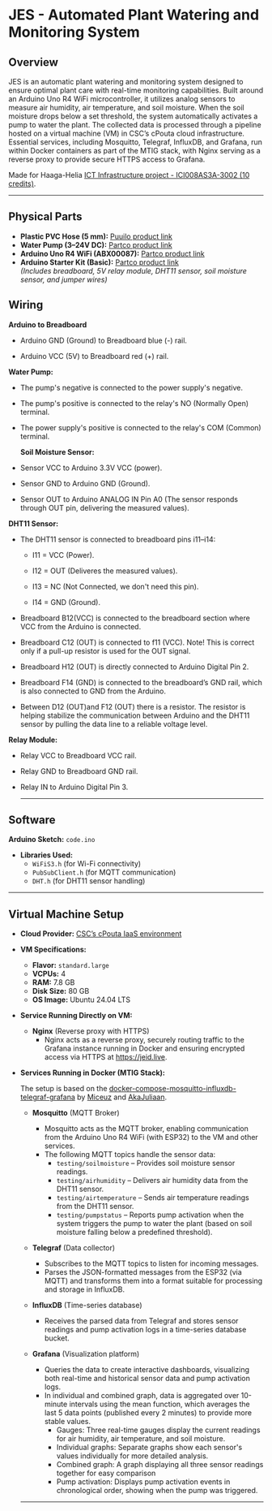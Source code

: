 # JES - Automated Plant Watering and Monitoring System

## Overview

JES is an automatic plant watering and monitoring system designed to ensure optimal plant care with real-time monitoring capabilities. Built around an Arduino Uno R4 WiFi microcontroller, it utilizes analog sensors to measure air humidity, air temperature, and soil moisture. When the soil moisture drops below a set threshold, the system automatically activates a pump to water the plant. The collected data is processed through a pipeline hosted on a virtual machine (VM) in CSC’s cPouta cloud infrastructure. Essential services, including Mosquitto, Telegraf, InfluxDB, and Grafana, run within Docker containers as part of the MTIG stack, with Nginx serving as a reverse proxy to provide secure HTTPS access to Grafana.

Made for Haaga-Helia [ICT Infrastructure project - ICI008AS3A-3002 (10 credits)](https://opinto-opas.haaga-helia.fi/course_unit/PRO4TF023).

---

## Physical Parts

- **Plastic PVC Hose (5 mm):** [Puuilo product link](https://www.puuilo.fi/muoviletku-kirkas-5mm#tab-label-description)
- **Water Pump (3–24V DC):** [Partco product link](https://www.partco.fi/fi/saehkoemekaniikka/moottorit/dc-moottorit/23144-mot-pmma19004a001.html)
- **Arduino Uno R4 WiFi (ABX00087):** [Partco product link](https://www.partco.fi/fi/arduino/arduino-classic/26323-arduino-uno-r4w.html)
- **Arduino Starter Kit (Basic):** [Partco product link](https://www.partco.fi/fi/arduino/arduino-aloitussarjat/21389-ard-aak39525k.html)  
  *(Includes breadboard, 5V relay module, DHT11 sensor, soil moisture sensor, and jumper wires)*

## Wiring 

**Arduino to Breadboard**

- Arduino GND (Ground) to Breadboard blue (-) rail.
  
- Arduino VCC (5V) to Breadboard red (+) rail. 

 **Water Pump:**

- The pump's negative is connected to the power supply's negative.
  
- The pump's positive is connected to the relay's NO (Normally Open) terminal.
  
- The power supply's positive is connected to the relay's COM (Common) terminal.
   
  **Soil Moisture Sensor:**

- Sensor VCC to Arduino 3.3V VCC (power).
  
- Sensor GND to Arduino GND (Ground).
  
- Sensor OUT to Arduino ANALOG IN Pin A0 (The sensor responds through OUT pin, delivering the measured values).
   
**DHT11 Sensor:**

- The DHT11 sensor is connected to breadboard pins i11–i14:
  
   - I11 = VCC (Power).
     
   - I12 = OUT (Deliveres the measured values).
     
   - I13 = NC (Not Connected, we don't need this pin).
     
   - I14 = GND (Ground).
     
- Breadboard B12(VCC) is connected to the breadboard section where VCC from the Arduino is connected.
  
- Breadboard C12 (OUT) is connected to f11 (VCC). Note! This is correct only if a pull-up resistor is used for the OUT signal.
  
- Breadboard H12 (OUT) is directly connected to Arduino Digital Pin 2.
  
- Breadboard F14 (GND) is connected to the breadboard’s GND rail, which is also connected to GND from the Arduino.
  
- Between D12 (OUT)and F12 (OUT) there is a resistor. The resistor is helping stabilize the communication between Arduino and the DHT11 sensor by pulling the data line to a reliable voltage level.

**Relay Module:**

- Relay VCC to Breadboard VCC rail.
  
- Relay GND to Breadboard GND rail.
  
- Relay IN to Arduino Digital Pin 3.

  ---

## Software

**Arduino Sketch:** `code.ino`

- **Libraries Used:**
  - `WiFiS3.h` (for Wi-Fi connectivity)
  - `PubSubClient.h` (for MQTT communication)
  - `DHT.h` (for DHT11 sensor handling)

---

## Virtual Machine Setup 

- **Cloud Provider:** [CSC’s cPouta IaaS environment](https://docs.csc.fi/cloud/pouta/)
- **VM Specifications:**
  - **Flavor:** `standard.large`
  - **VCPUs:** 4
  - **RAM:** 7.8 GB
  - **Disk Size:** 80 GB
  - **OS Image:** Ubuntu 24.04 LTS

- **Service Running Directly on VM:**
  - **Nginx** (Reverse proxy with HTTPS)
       - Nginx acts as a reverse proxy, securely routing traffic to the Grafana instance running in Docker and ensuring encrypted access via HTTPS at https://jeid.live.

- **Services Running in Docker (MTIG Stack):**
  
  The setup is based on the [docker-compose-mosquitto-influxdb-telegraf-grafana](https://github.com/Miceuz/docker-compose-mosquitto-influxdb-telegraf-grafana) by [Miceuz](https://github.com/Miceuz) and [AkaJuliaan](https://github.com/akaJuliaan).

  - **Mosquitto** (MQTT Broker)
     - Mosquitto acts as the MQTT broker, enabling communication from the Arduino Uno R4 WiFi (with ESP32) to the VM and other services.
     - The following MQTT topics handle the sensor data:
        - `testing/soilmoisture` –  Provides soil moisture sensor readings.
        - `testing/airhumidity` – Delivers air humidity data from the DHT11 sensor.
        - `testing/airtemperature` – Sends air temperature readings from the DHT11 sensor.
        - `testing/pumpstatus` – Reports pump activation when the system triggers the pump to water the plant (based on soil moisture falling below a predefined threshold).
          
  - **Telegraf** (Data collector)
       - Subscribes to the MQTT topics to listen for incoming messages.
       - Parses the JSON-formatted messages from the ESP32 (via MQTT) and transforms them into a format suitable for processing and storage in InfluxDB.
  - **InfluxDB** (Time-series database)
       - Receives the parsed data from Telegraf and stores sensor readings and pump activation logs in a time-series database bucket.
  - **Grafana** (Visualization platform)
       - Queries the data to create interactive dashboards, visualizing both real-time and historical sensor data and pump activation logs.
       - In individual and combined graph, data is aggregated over 10-minute intervals using the mean function, which averages the last 5 data points (published every 2 minutes) to provide more stable values.
         - Gauges: Three real-time gauges display the current readings for air humidity, air temperature, and soil moisture.
         - Individual graphs: Separate graphs show each sensor's values individually for more detailed analysis.
         - Combined graph: A graph displaying all three sensor readings together for easy comparison
         - Pump activation: Displays pump activation events in chronological order, showing when the pump was triggered.
           
   ---
